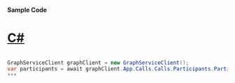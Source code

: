 #### Sample Code
# [C#](#tab/c-sharp)

```C#

GraphServiceClient graphClient = new GraphServiceClient();
var participants = await graphClient.App.Calls.Calls.Participants.Participants.Request().GetAsync();
*** 

```